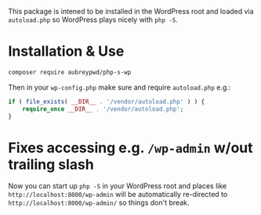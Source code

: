 This package is intened to be installed in the WordPress root and loaded via `autoload.php` so WordPress plays nicely with `php -S`.

# Installation & Use

```bash
composer require aubreypwd/php-s-wp
```

Then in your `wp-config.php` make sure and require `autoload.php` e.g.:

```php
if ( file_exists( __DIR__ . '/vendor/autoload.php' ) ) {
	require_once __DIR__ . '/vendor/autoload.php';
}
```

# Fixes accessing e.g. `/wp-admin` w/out trailing slash

Now you can start up `php -S` in your WordPress root and places like `http://localhost:8000/wp-admin` will be automatically re-directed to `http://localhost:8000/wp-admin/` so things don't break.
